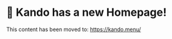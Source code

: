 <!--
SPDX-FileCopyrightText: Simon Schneegans <code@simonschneegans.de>
SPDX-License-Identifier: CC-BY-4.0
-->

# :tada: Kando has a new Homepage!

This content has been moved to: https://kando.menu/
